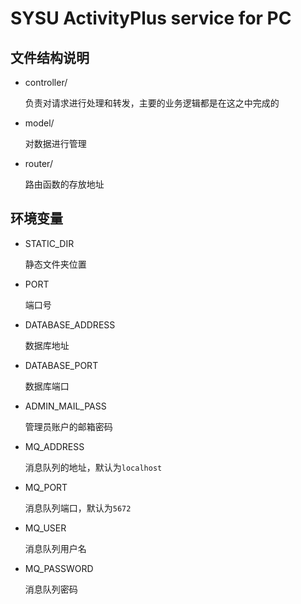 # SYSU ActivityPlus service for PC

## 文件结构说明

- controller/

  负责对请求进行处理和转发，主要的业务逻辑都是在这之中完成的

- model/

  对数据进行管理

- router/

  路由函数的存放地址

## 环境变量

- STATIC_DIR

  静态文件夹位置

- PORT

  端口号

- DATABASE_ADDRESS

  数据库地址

- DATABASE_PORT

  数据库端口

- ADMIN_MAIL_PASS

  管理员账户的邮箱密码

- MQ_ADDRESS

  消息队列的地址，默认为`localhost`

- MQ_PORT

  消息队列端口，默认为`5672`

- MQ_USER

  消息队列用户名

- MQ_PASSWORD

  消息队列密码